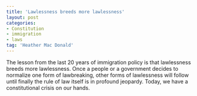 ```yaml
---
title: 'Lawlessness breeds more lawlessness'
layout: post
categories:
- Constitution
- immigration
- laws
tag: 'Heather Mac Donald'
---
```


The lesson from the last 20 years of immigration policy is that lawlessness breeds more lawlessness. Once a people or a government decides to normalize one form of lawbreaking, other forms of lawlessness will follow until finally the rule of law itself is in profound jeopardy. Today, we have a constitutional crisis on our hands.